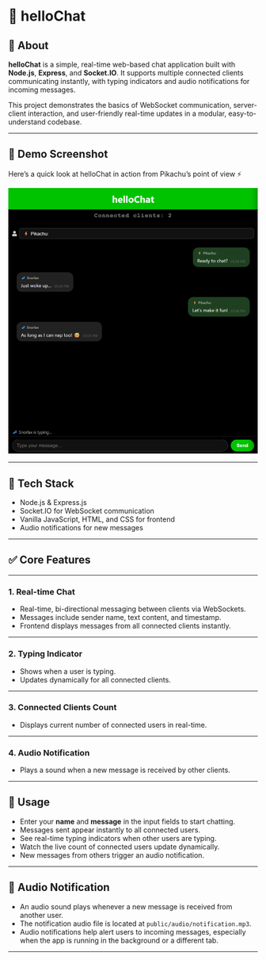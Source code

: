 # 💬 helloChat

## 🧾 About

**helloChat** is a simple, real-time web-based chat application built with **Node.js**, **Express**, and **Socket.IO**. It supports multiple connected clients communicating instantly, with typing indicators and audio notifications for incoming messages.

This project demonstrates the basics of WebSocket communication, server-client interaction, and user-friendly real-time updates in a modular, easy-to-understand codebase.

---

## 📸 Demo Screenshot

Here’s a quick look at helloChat in action from Pikachu’s point of view ⚡️

![Pikachu chatting screenshot](./public/pikachu-chat.png)

---

## 🧰 Tech Stack

- Node.js & Express.js
- Socket.IO for WebSocket communication
- Vanilla JavaScript, HTML, and CSS for frontend
- Audio notifications for new messages

---

## ✅ Core Features

---

### 1. Real-time Chat

- Real-time, bi-directional messaging between clients via WebSockets.
- Messages include sender name, text content, and timestamp.
- Frontend displays messages from all connected clients instantly.

---

### 2. Typing Indicator

- Shows when a user is typing.
- Updates dynamically for all connected clients.

---

### 3. Connected Clients Count

- Displays current number of connected users in real-time.

---

### 4. Audio Notification

- Plays a sound when a new message is received by other clients.

---

## 📄 Usage

- Enter your **name** and **message** in the input fields to start chatting.
- Messages sent appear instantly to all connected users.
- See real-time typing indicators when other users are typing.
- Watch the live count of connected users update dynamically.
- New messages from others trigger an audio notification.

---

## 🎵 Audio Notification

- An audio sound plays whenever a new message is received from another user.
- The notification audio file is located at `public/audio/notification.mp3`.
- Audio notifications help alert users to incoming messages, especially when the app is running in the background or a different tab.

---
